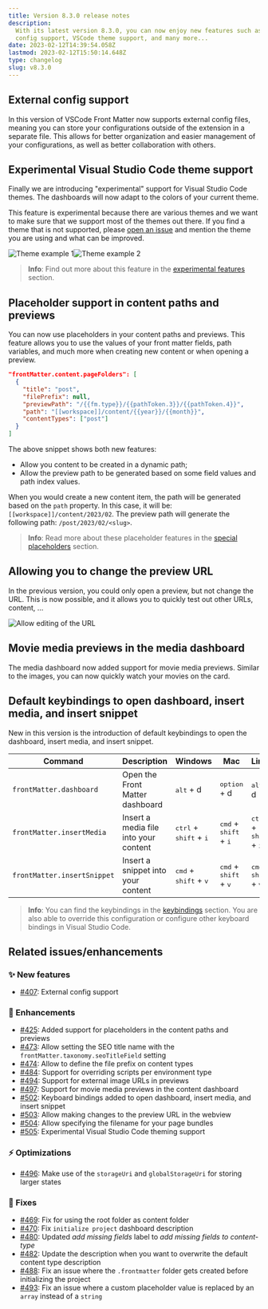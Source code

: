 ```yaml
---
title: Version 8.3.0 release notes
description:
  With its latest version 8.3.0, you can now enjoy new features such as external
  config support, VSCode theme support, and many more...
date: 2023-02-12T14:39:54.058Z
lastmod: 2023-02-12T15:50:14.648Z
type: changelog
slug: v8.3.0
---
```


## External config support

In this version of VSCode Front Matter now supports external config files, meaning you can store your configurations outside of the extension in a separate file. This allows for better organization and easier management of your configurations, as well as better collaboration with others.

## Experimental Visual Studio Code theme support

Finally we are introducing "experimental" support for Visual Studio Code themes. The dashboards will now adapt to the colors of your current theme.

This feature is experimental because there are various themes and we want to make sure that we support most of the themes out there. If you find a theme that is not supported, please [open an issue](https://github.com/estruyf/vscode-front-matter/issues) and mention the theme you are using and what can be improved.

<div style="display:flex;justify-items:center;">
  <img src="/releases/v8.3.0/theme1.png" alt="Theme example 1" style="max-width:45%" />
  <img src="/releases/v8.3.0/theme3.png" alt="Theme example 2" style="max-width:45%" />
</div>

> **Info**: Find out more about this feature in the [experimental features](/docs/experimental) section.

## Placeholder support in content paths and previews

You can now use placeholders in your content paths and previews. This feature allows you to use the values of your front matter fields, path variables, and much more when creating new content or when opening a preview.

```json
"frontMatter.content.pageFolders": [
  {
    "title": "post",
    "filePrefix": null,
    "previewPath": "/{{fm.type}}/{{pathToken.3}}/{{pathToken.4}}",
    "path": "[[workspace]]/content/{{year}}/{{month}}",
    "contentTypes": ["post"]
  }
]
```

The above snippet shows both new features:

- Allow you content to be created in a dynamic path;
- Allow the preview path to be generated based on some field values and path index values.

When you would create a new content item, the path will be generated based on the `path` property. In this case, it will be: `[[workspace]]/content/2023/02`. The preview path will generate the following path: `/post/2023/02/<slug>`.

> **Info**: Read more about these placeholder features in the [special placeholders](/docs/content-creation/placeholders#special-placeholders) section.

## Allowing you to change the preview URL

In the previous version, you could only open a preview, but not change the URL. This is now possible, and it allows you to quickly test out other URLs, content, ...

![Allow editing of the URL](/releases/v8.3.0/site-preview.png)

## Movie media previews in the media dashboard

The media dashboard now added support for movie media previews. Similar to the images, you can now quickly watch your movies on the card.

## Default keybindings to open dashboard, insert media, and insert snippet

New in this version is the introduction of default keybindings to open the dashboard, insert media, and insert snippet.

| Command                     | Description                           | Windows                                           | Mac                                              | Linux                                             |
| --------------------------- | ------------------------------------- | ------------------------------------------------- | ------------------------------------------------ | ------------------------------------------------- |
| `frontMatter.dashboard`     | Open the Front Matter dashboard       | <kbd>alt</kbd> + d                                | <kbd>option</kbd> + d                            | <kbd>alt</kbd> + d                                |
| `frontMatter.insertMedia`   | Insert a media file into your content | <kbd>ctrl</kbd> + <kbd>shift</kbd> + <kbd>i</kbd> | <kbd>cmd</kbd> + <kbd>shift</kbd> + <kbd>i</kbd> | <kbd>ctrl</kbd> + <kbd>shift</kbd> + <kbd>i</kbd> |
| `frontMatter.insertSnippet` | Insert a snippet into your content    | <kbd>cmd</kbd> + <kbd>shift</kbd> + <kbd>v</kbd>  | <kbd>cmd</kbd> + <kbd>shift</kbd> + <kbd>v</kbd> | <kbd>cmd</kbd> + <kbd>shift</kbd> + <kbd>v</kbd>  |

> **Info**: You can find the keybindings in the [keybindings](/docs/commands#keyboard-bindings) section. You are also able to override this configuration or configure other keyboard bindings in Visual Studio Code.

## Related issues/enhancements

### ✨ New features

- [#407](https://github.com/estruyf/vscode-front-matter/issues/407): External config support

### 🎨 Enhancements

- [#425](https://github.com/estruyf/vscode-front-matter/issues/425): Added support for placeholders in the content paths and previews
- [#473](https://github.com/estruyf/vscode-front-matter/issues/473): Allow setting the SEO title name with the `frontMatter.taxonomy.seoTitleField` setting
- [#474](https://github.com/estruyf/vscode-front-matter/issues/474): Allow to define the file prefix on content types
- [#484](https://github.com/estruyf/vscode-front-matter/issues/484): Support for overriding scripts per environment type
- [#494](https://github.com/estruyf/vscode-front-matter/issues/494): Support for external image URLs in previews
- [#497](https://github.com/estruyf/vscode-front-matter/issues/497): Support for movie media previews in the content dashboard
- [#502](https://github.com/estruyf/vscode-front-matter/issues/502): Keyboard bindings added to open dashboard, insert media, and insert snippet
- [#503](https://github.com/estruyf/vscode-front-matter/issues/503): Allow making changes to the preview URL in the webview
- [#504](https://github.com/estruyf/vscode-front-matter/issues/504): Allow specifying the filename for your page bundles
- [#505](https://github.com/estruyf/vscode-front-matter/issues/505): Experimental Visual Studio Code theming support

### ⚡️ Optimizations

- [#496](https://github.com/estruyf/vscode-front-matter/issues/496): Make use of the `storageUri` and `globalStorageUri` for storing larger states

### 🐞 Fixes

- [#469](https://github.com/estruyf/vscode-front-matter/issues/469): Fix for using the root folder as content folder
- [#470](https://github.com/estruyf/vscode-front-matter/issues/470): Fix `initialize project` dashboard description
- [#480](https://github.com/estruyf/vscode-front-matter/issues/480): Updated _add missing fields_ label to _add missing fields to content-type_
- [#482](https://github.com/estruyf/vscode-front-matter/issues/482): Update the description when you want to overwrite the default content type description
- [#488](https://github.com/estruyf/vscode-front-matter/issues/488): Fix an issue where the `.frontmatter` folder gets created before initializing the project
- [#493](https://github.com/estruyf/vscode-front-matter/issues/493): Fix an issue where a custom placeholder value is replaced by an `array` instead of a `string`
